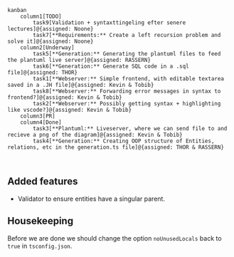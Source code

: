 ```mermaid
kanban
    column1[TODO]
        task9[Validation + syntaxttingeling efter senere lectures]@{assigned: Noone}
        task7[**Requirements:** Create a left recursion problem and solve it]@{assigned: Noone}
    column2[Underway]
        task5[**Generation:** Generating the plantuml files to feed the plantuml live server]@{assigned: RASSERN}
        task6[**Generation:** Generate SQL code in a .sql file]@{assigned: THOR}
        task1[**Webserver:** Simple frontend, with editable textarea saved in a .JH file]@{assigned: Kevin & Tobib}
        task8[**Webserver:** Forwarding error messages in syntax to frontend?]@{assigned: Kevin & Tobib}
        task2[**Webserver:** Possibly getting syntax + highlighting like vscode?]@{assigned: Kevin & Tobib}
    column3[PR]
    column4[Done]
        task3[**Plantuml:** Liveserver, where we can send file to and recieve a png of the diagram]@{assigned: Kevin & Tobib}
        task4[**Generation:** Creating OOP structure of Entities, relations, etc in the generation.ts file]@{assigned: THOR & RASSERN}



```

## Added features
- Validator to ensure entities have a singular parent.

## Housekeeping
Before we are done we should change the option `noUnusedLocals` back to `true` in `tsconfig.json`.